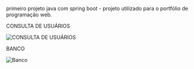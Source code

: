 primeiro projeto java com spring boot - projeto utilizado para o portfólio de programação web.

CONSULTA DE USUÁRIOS

![CONSULTA DE USUÁRIOS](https://github.com/Pablo-Cogo/Java-spring-boot/assets/80169850/0a255058-381b-4d33-b997-8a45e9965178)

BANCO

![Banco](https://github.com/Pablo-Cogo/Java-spring-boot/assets/80169850/7e2d0ede-5b98-4e38-ad34-7452a7d0de72)

